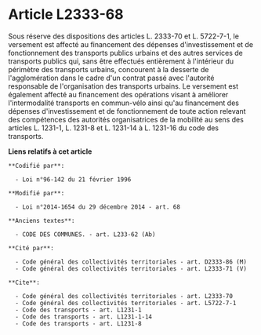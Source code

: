 # Article L2333-68

Sous réserve des dispositions des articles L. 2333-70 et L. 5722-7-1, le versement est affecté au financement des dépenses
d'investissement et de fonctionnement des transports publics urbains et des autres services de transports publics qui, sans
être effectués entièrement à l'intérieur du périmètre des transports urbains, concourent à la desserte de l'agglomération
dans le cadre d'un contrat passé avec l'autorité responsable de l'organisation des transports urbains. Le versement est
également affecté au financement des opérations visant à améliorer l'intermodalité transports en commun-vélo ainsi qu'au
financement des dépenses d'investissement et de fonctionnement de toute action relevant des compétences des autorités
organisatrices de la mobilité au sens des articles L. 1231-1, L. 1231-8 et L. 1231-14 à L. 1231-16 du code des transports.

**Liens relatifs à cet article**

	**Codifié par**:

	  - Loi n°96-142 du 21 février 1996

	**Modifié par**:

	  - Loi n°2014-1654 du 29 décembre 2014 - art. 68

	**Anciens textes**:

	  - CODE DES COMMUNES. - art. L233-62 (Ab)

	**Cité par**:

	  - Code général des collectivités territoriales - art. D2333-86 (M)
	  - Code général des collectivités territoriales - art. L2333-71 (V)

	**Cite**:

	  - Code général des collectivités territoriales - art. L2333-70
	  - Code général des collectivités territoriales - art. L5722-7-1
	  - Code des transports - art. L1231-1
	  - Code des transports - art. L1231-1-14
	  - Code des transports - art. L1231-8
